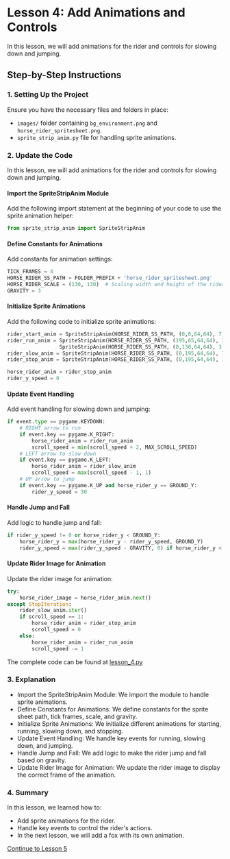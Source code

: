 # Lesson 4: Add Animations and Controls

In this lesson, we will add animations for the rider and controls for slowing down and jumping.

## Step-by-Step Instructions

### 1. Setting Up the Project

Ensure you have the necessary files and folders in place:
- `images/` folder containing `bg_environment.png` and `horse_rider_spritesheet.png`.
- `sprite_strip_anim.py` file for handling sprite animations.

### 2. Update the Code

In this lesson, we will add animations for the rider and controls for slowing down and jumping.

#### Import the SpriteStripAnim Module

Add the following import statement at the beginning of your code to use the sprite animation helper:

```python
from sprite_strip_anim import SpriteStripAnim
```

#### Define Constants for Animations

Add constants for animation settings:

```python
TICK_FRAMES = 4
HORSE_RIDER_SS_PATH = FOLDER_PREFIX + 'horse_rider_spritesheet.png'
HORSE_RIDER_SCALE = (130, 130)  # Scaling width and height of the rider image
GRAVITY = 3
```

#### Initialize Sprite Animations

Add the following code to initialize sprite animations:

```python
rider_start_anim = SpriteStripAnim(HORSE_RIDER_SS_PATH, (0,0,64,64), 7, -1, True, TICK_FRAMES, HORSE_RIDER_SCALE)
rider_run_anim = SpriteStripAnim(HORSE_RIDER_SS_PATH, (195,65,64,64), 3, -1, True, TICK_FRAMES, HORSE_RIDER_SCALE) + \
                 SpriteStripAnim(HORSE_RIDER_SS_PATH, (0,130,64,64), 3, -1, True, TICK_FRAMES, HORSE_RIDER_SCALE)
rider_slow_anim = SpriteStripAnim(HORSE_RIDER_SS_PATH, (0,195,64,64), 7, -1, False, TICK_FRAMES, HORSE_RIDER_SCALE)
rider_stop_anim = SpriteStripAnim(HORSE_RIDER_SS_PATH, (0,195,64,64), 1, -1, True, TICK_FRAMES, HORSE_RIDER_SCALE)

horse_rider_anim = rider_stop_anim
rider_y_speed = 0
```

#### Update Event Handling

Add event handling for slowing down and jumping:

```python
if event.type == pygame.KEYDOWN:
    # RIGHT arrow to run
    if event.key == pygame.K_RIGHT:
        horse_rider_anim = rider_run_anim
        scroll_speed = min(scroll_speed + 2, MAX_SCROLL_SPEED)
    # LEFT arrow to slow down
    if event.key == pygame.K_LEFT:
        horse_rider_anim = rider_slow_anim
        scroll_speed = max(scroll_speed - 1, 1)
    # UP arrow to jump
    if event.key == pygame.K_UP and horse_rider_y == GROUND_Y:
        rider_y_speed = 30
```

#### Handle Jump and Fall

Add logic to handle jump and fall:

```python
if rider_y_speed != 0 or horse_rider_y < GROUND_Y:
    horse_rider_y = max(horse_rider_y - rider_y_speed, GROUND_Y)
    rider_y_speed = max(rider_y_speed - GRAVITY, 0) if horse_rider_y < GROUND_Y else 0
```

#### Update Rider Image for Animation

Update the rider image for animation:

```python
try:
    horse_rider_image = horse_rider_anim.next()
except StopIteration:
    rider_slow_anim.iter()
    if scroll_speed == 1:
        horse_rider_anim = rider_stop_anim
        scroll_speed = 0
    else:
        horse_rider_anim = rider_run_anim
        scroll_speed -= 1
```

The complete code can be found at [lesson_4.py](lesson_4.py)

### 3. Explanation
- Import the SpriteStripAnim Module: We import the module to handle sprite animations.
- Define Constants for Animations: We define constants for the sprite sheet path, tick frames, scale, and gravity.
- Initialize Sprite Animations: We initialize different animations for starting, running, slowing down, and stopping.
- Update Event Handling: We handle key events for running, slowing down, and jumping.
- Handle Jump and Fall: We add logic to make the rider jump and fall based on gravity.
- Update Rider Image for Animation: We update the rider image to display the correct frame of the animation.

### 4. Summary
In this lesson, we learned how to:
- Add sprite animations for the rider.
- Handle key events to control the rider's actions.
- In the next lesson, we will add a fox with its own animation.

[Continue to Lesson 5](LESSON_5.md)
